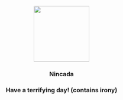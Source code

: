 <p align="center">
    <img src="https://raw.githubusercontent.com/PokeAPI/sprites/master/sprites/pokemon/290.png" width="150" height="150">
</p>
<h3 align="center"> <b>Nincada</b></h3>
<h3 align="center">Have a terrifying day! (contains irony)</h3>
